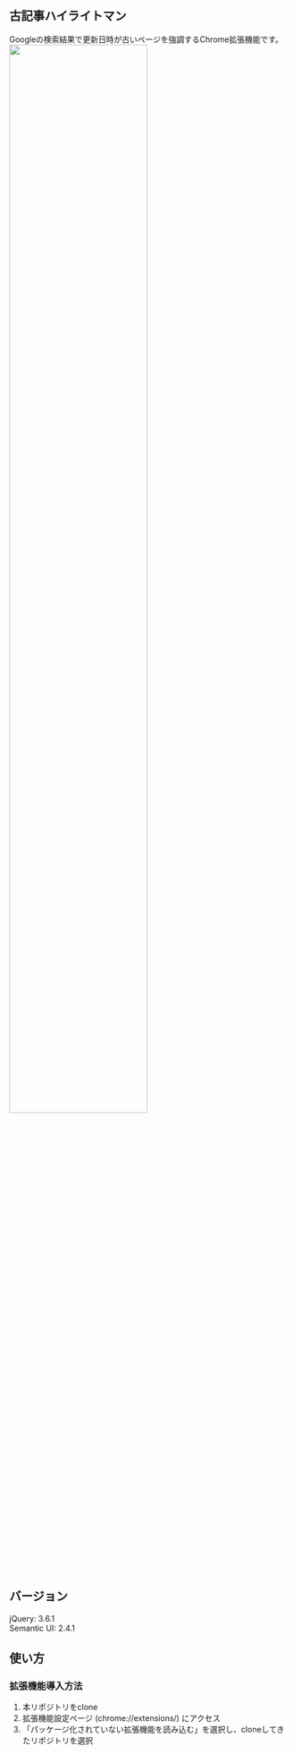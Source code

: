 ## 古記事ハイライトマン
Googleの検索結果で更新日時が古いページを強調するChrome拡張機能です。
<img src="https://user-images.githubusercontent.com/108502312/196342183-ac8d4da8-0fbc-441d-860a-23a140fae034.png" width="70%" hright="70%">

## バージョン
jQuery: 3.6.1  
Semantic UI: 2.4.1

## 使い方
### 拡張機能導入方法
1. 本リポジトリをclone
2. 拡張機能設定ページ (chrome://extensions/) にアクセス
3. 「パッケージ化されていない拡張機能を読み込む」を選択し、cloneしてきたリポジトリを選択
